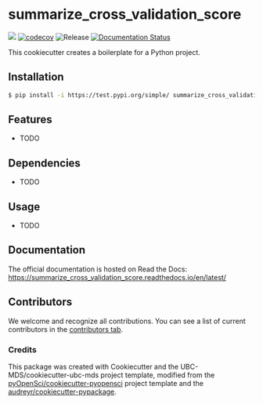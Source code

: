# summarize_cross_validation_score 

![](https://github.com/debanandasarkar/summarize_cross_validation_score/workflows/build/badge.svg) [![codecov](https://codecov.io/gh/debanandasarkar/summarize_cross_validation_score/branch/main/graph/badge.svg)](https://codecov.io/gh/debanandasarkar/summarize_cross_validation_score) ![Release](https://github.com/debanandasarkar/summarize_cross_validation_score/workflows/Release/badge.svg) [![Documentation Status](https://readthedocs.org/projects/summarize_cross_validation_score/badge/?version=latest)](https://summarize_cross_validation_score.readthedocs.io/en/latest/?badge=latest)

This cookiecutter creates a boilerplate for a Python project.

## Installation

```bash
$ pip install -i https://test.pypi.org/simple/ summarize_cross_validation_score
```

## Features

- TODO

## Dependencies

- TODO

## Usage

- TODO

## Documentation

The official documentation is hosted on Read the Docs: https://summarize_cross_validation_score.readthedocs.io/en/latest/

## Contributors

We welcome and recognize all contributions. You can see a list of current contributors in the [contributors tab](https://github.com/debanandasarkar/summarize_cross_validation_score/graphs/contributors).

### Credits

This package was created with Cookiecutter and the UBC-MDS/cookiecutter-ubc-mds project template, modified from the [pyOpenSci/cookiecutter-pyopensci](https://github.com/pyOpenSci/cookiecutter-pyopensci) project template and the [audreyr/cookiecutter-pypackage](https://github.com/audreyr/cookiecutter-pypackage).
